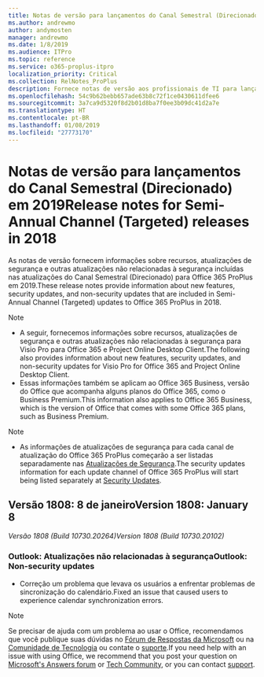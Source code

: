 ```yaml
---
title: Notas de versão para lançamentos do Canal Semestral (Direcionado) em 2019
ms.author: andrewmo
author: andymosten
manager: andrewmo
ms.date: 1/8/2019
ms.audience: ITPro
ms.topic: reference
ms.service: o365-proplus-itpro
localization_priority: Critical
ms.collection: RelNotes_ProPlus
description: Fornece notas de versão aos profissionais de TI para lançamentos do Canal Semestral (Direcionado) do Office 365 ProPlus em 2019
ms.openlocfilehash: 54c9b62bebb657ade63b8c72f1ce0430611dfee6
ms.sourcegitcommit: 3a7ca9d5320f8d2b01d8ba7f0ee3b09dc41d2a7e
ms.translationtype: HT
ms.contentlocale: pt-BR
ms.lasthandoff: 01/08/2019
ms.locfileid: "27773170"
---
```

# <a name="release-notes-for-semi-annual-channel-targeted-releases-in-2019"></a><span data-ttu-id="188ef-103">Notas de versão para lançamentos do Canal Semestral (Direcionado) em 2019</span><span class="sxs-lookup"><span data-stu-id="188ef-103">Release notes for Semi-Annual Channel (Targeted) releases in 2018</span></span>

<span data-ttu-id="188ef-104">As notas de versão fornecem informações sobre recursos, atualizações de segurança e outras atualizações não relacionadas à segurança incluídas nas atualizações do Canal Semestral (Direcionado) para Office 365 ProPlus em 2019.</span><span class="sxs-lookup"><span data-stu-id="188ef-104">These release notes provide information about new features, security updates, and non-security updates that are included in Semi-Annual Channel (Targeted) updates to Office 365 ProPlus in 2018.</span></span>
 
> [!NOTE]
> - <span data-ttu-id="188ef-105">A seguir, fornecemos informações sobre recursos, atualizações de segurança e outras atualizações não relacionadas à segurança para Visio Pro para Office 365 e Project Online Desktop Client.</span><span class="sxs-lookup"><span data-stu-id="188ef-105">The following also provides information about new features, security updates, and non-security updates for Visio Pro for Office 365 and Project Online Desktop Client.</span></span>
> - <span data-ttu-id="188ef-106">Essas informações também se aplicam ao Office 365 Business, versão do Office que acompanha alguns planos do Office 365, como o Business Premium.</span><span class="sxs-lookup"><span data-stu-id="188ef-106">This information also applies to Office 365 Business, which is the version of Office that comes with some Office 365 plans, such as Business Premium.</span></span>

 
> [!NOTE]
> - <span data-ttu-id="188ef-107">As informações de atualizações de segurança para cada canal de atualização do Office 365 ProPlus começarão a ser listadas separadamente nas [Atualizações de Segurança](office365-proplus-security-updates.md).</span><span class="sxs-lookup"><span data-stu-id="188ef-107">The security updates information for each update channel of Office 365 ProPlus will start being listed separately at [Security Updates](office365-proplus-security-updates.md).</span></span>


## <a name="version-1808-january-8"></a><span data-ttu-id="188ef-108">Versão 1808: 8 de janeiro</span><span class="sxs-lookup"><span data-stu-id="188ef-108">Version 1808: January 8</span></span>
<span data-ttu-id="188ef-109">*Versão 1808 (Build 10730.20264)*</span><span class="sxs-lookup"><span data-stu-id="188ef-109">*Version 1808 (Build 10730.20102)*</span></span> 

### <a name="outlook-non-security-updates"></a><span data-ttu-id="188ef-110">Outlook: Atualizações não relacionadas à segurança</span><span class="sxs-lookup"><span data-stu-id="188ef-110">Outlook: Non-security updates</span></span> 

- <span data-ttu-id="188ef-111">Correção um problema que levava os usuários a enfrentar problemas de sincronização do calendário.</span><span class="sxs-lookup"><span data-stu-id="188ef-111">Fixed an issue that caused users to experience calendar synchronization errors.</span></span>


> [!NOTE]
> <span data-ttu-id="188ef-112">Se precisar de ajuda com um problema ao usar o Office, recomendamos que você publique suas dúvidas no [Fórum de Respostas da Microsoft](https://answers.microsoft.com/) ou na [Comunidade de Tecnologia](https://techcommunity.microsoft.com/) ou contate o [suporte](https://support.microsoft.com/contactus).</span><span class="sxs-lookup"><span data-stu-id="188ef-112">If you need help with an issue with using Office, we recommend that you post your question on [Microsoft's Answers forum](https://answers.microsoft.com/) or [Tech Community](https://techcommunity.microsoft.com/), or you can contact [support](https://support.microsoft.com/contactus).</span></span>